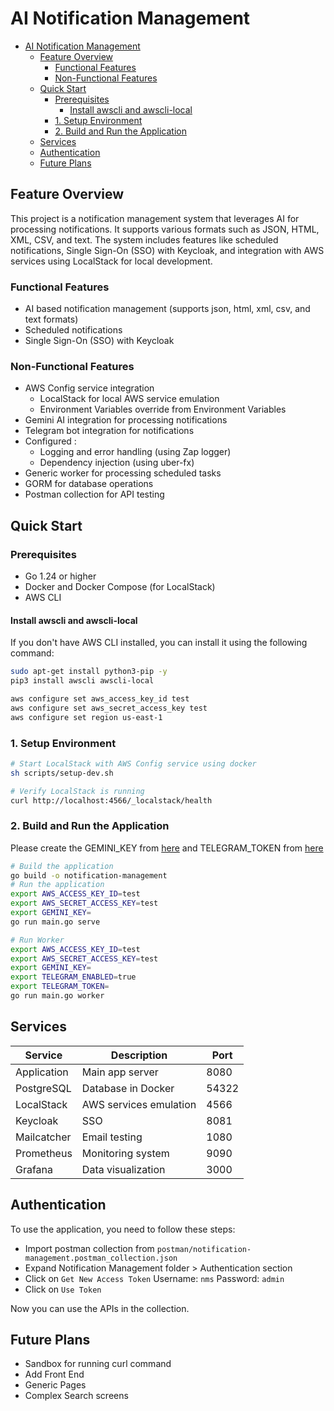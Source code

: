 # AI Notification Management

<!-- TOC -->
* [AI Notification Management](#ai-notification-management)
  * [Feature Overview](#feature-overview)
    * [Functional Features](#functional-features)
    * [Non-Functional Features](#non-functional-features)
  * [Quick Start](#quick-start)
    * [Prerequisites](#prerequisites)
      * [Install awscli and awscli-local](#install-awscli-and-awscli-local)
    * [1. Setup Environment](#1-setup-environment)
    * [2. Build and Run the Application](#2-build-and-run-the-application)
  * [Services](#services)
  * [Authentication](#authentication)
  * [Future Plans](#future-plans)
<!-- TOC -->

## Feature Overview

This project is a notification management system that leverages AI for processing notifications. It supports various formats such as JSON, HTML, XML, CSV, and text. The system includes features like scheduled notifications, Single Sign-On (SSO) with Keycloak, and integration with AWS services using LocalStack for local development.

### Functional Features

- AI based notification management (supports json, html, xml, csv, and text formats)
- Scheduled notifications
- Single Sign-On (SSO) with Keycloak

### Non-Functional Features

- AWS Config service integration
    - LocalStack for local AWS service emulation
    - Environment Variables override from Environment Variables
- Gemini AI integration for processing notifications
- Telegram bot integration for notifications
- Configured :
    - Logging and error handling (using Zap logger)
    - Dependency injection (using uber-fx)
- Generic worker for processing scheduled tasks
- GORM for database operations
- Postman collection for API testing

## Quick Start

### Prerequisites

- Go 1.24 or higher
- Docker and Docker Compose (for LocalStack)
- AWS CLI 

#### Install awscli and awscli-local
If you don't have AWS CLI installed, you can install it using the following command:
```bash
sudo apt-get install python3-pip -y
pip3 install awscli awscli-local

aws configure set aws_access_key_id test
aws configure set aws_secret_access_key test
aws configure set region us-east-1

```


### 1. Setup Environment

```bash
# Start LocalStack with AWS Config service using docker
sh scripts/setup-dev.sh

# Verify LocalStack is running
curl http://localhost:4566/_localstack/health
```

### 2. Build and Run the Application

Please create the GEMINI_KEY from [here](https://aistudio.google.com/app/apikey) and TELEGRAM_TOKEN from [here](https://core.telegram.org/bots/tutorial#obtain-your-bot-token)

```bash
# Build the application
go build -o notification-management
# Run the application
export AWS_ACCESS_KEY_ID=test
export AWS_SECRET_ACCESS_KEY=test
export GEMINI_KEY=
go run main.go serve

# Run Worker
export AWS_ACCESS_KEY_ID=test
export AWS_SECRET_ACCESS_KEY=test
export GEMINI_KEY=
export TELEGRAM_ENABLED=true
export TELEGRAM_TOKEN=
go run main.go worker
```

## Services

| Service     | Description            | Port  |
|-------------|------------------------|-------|
| Application | Main app server        | 8080  |
| PostgreSQL  | Database in Docker     | 54322 |
| LocalStack  | AWS services emulation | 4566  |
| Keycloak    | SSO                    | 8081  |
| Mailcatcher | Email testing          | 1080  |
| Prometheus  | Monitoring system      | 9090  |
| Grafana     | Data visualization     | 3000  |

## Authentication

To use the application, you need to follow these steps:

- Import postman collection from `postman/notification-management.postman_collection.json`
- Expand Notification Management folder > Authentication section
- Click on `Get New Access Token`
  Username: `nms`
  Password: `admin`
- Click on `Use Token`

Now you can use the APIs in the collection.

## Future Plans

- Sandbox for running curl command
- Add Front End
- Generic Pages
- Complex Search screens
